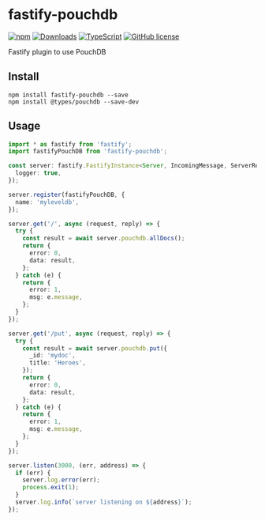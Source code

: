 # fastify-pouchdb

[![npm](https://img.shields.io/npm/v/fastify-pouchdb.svg?style=flat-square)](https://www.npmjs.com/package/fastify-pouchdb)
[![Downloads](https://img.shields.io/npm/dm/fastify-pouchdb.svg?style=flat-square)](https://www.npmjs.com/package/fastify-pouchdb)
[![TypeScript](https://img.shields.io/badge/%3C%2F%3E-TypeScript-blue.svg?style=flat-square)](https://www.npmjs.com/package/fastify-pouchdb)
[![GitHub license](https://img.shields.io/badge/license-MIT-blue.svg?style=flat-square)](https://raw.githubusercontent.com/kainonly/fastify-pouchdb/master/LICENSE)

Fastify plugin to use PouchDB

## Install

```shell
npm install fastify-pouchdb --save
npm install @types/pouchdb --save-dev
```

## Usage

```typescript
import * as fastify from 'fastify';
import fastifyPouchDB from 'fastify-pouchdb';

const server: fastify.FastifyInstance<Server, IncomingMessage, ServerResponse> = fastify({
  logger: true,
});

server.register(fastifyPouchDB, {
  name: 'myleveldb',
});

server.get('/', async (request, reply) => {
  try {
    const result = await server.pouchdb.allDocs();
    return {
      error: 0,
      data: result,
    };
  } catch (e) {
    return {
      error: 1,
      msg: e.message,
    };
  }
});

server.get('/put', async (request, reply) => {
  try {
    const result = await server.pouchdb.put({
      _id: 'mydoc',
      title: 'Heroes',
    });
    return {
      error: 0,
      data: result,
    };
  } catch (e) {
    return {
      error: 1,
      msg: e.message,
    };
  }
});

server.listen(3000, (err, address) => {
  if (err) {
    server.log.error(err);
    process.exit(1);
  }
  server.log.info(`server listening on ${address}`);
});

```
